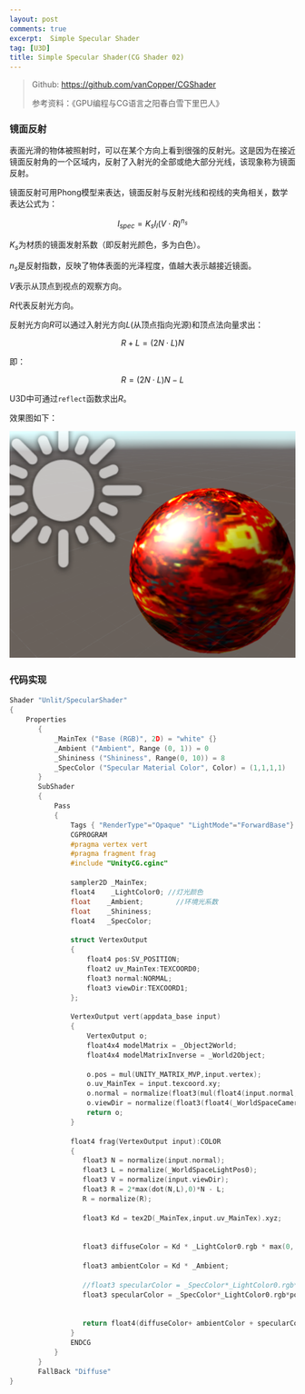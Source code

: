 ```yaml
---
layout: post
comments: true
excerpt:  Simple Specular Shader
tag: [U3D]
title: Simple Specular Shader(CG Shader 02)
---
```


> Github: https://github.com/vanCopper/CGShader
> 
> 参考资料：《GPU编程与CG语言之阳春白雪下里巴人》

### 镜面反射

表面光滑的物体被照射时，可以在某个方向上看到很强的反射光。这是因为在接近镜面反射角的一个区域内，反射了入射光的全部或绝大部分光线，该现象称为镜面反射。

镜面反射可用Phong模型来表达，镜面反射与反射光线和视线的夹角相关，数学表达公式为：

$$
I_{spec}=K_{s}I_{l}(V \cdot R)^{n_{s}}
$$

$K_{s}$为材质的镜面发射系数（即反射光颜色，多为白色）。

$n_{s}$是反射指数，反映了物体表面的光泽程度，值越大表示越接近镜面。

$V$表示从顶点到视点的观察方向。

$R$代表反射光方向。

反射光方向$R$可以通过入射光方向$L$(从顶点指向光源)和顶点法向量求出：

$$
R+L=(2N\cdot L)N
$$

即：

$$
R=(2N\cdot L)N -L
$$

U3D中可通过`reflect`函数求出$R$。

效果图如下：

![](../images/specularShader.png)

### 代码实现

``` c
Shader "Unlit/SpecularShader"
{
	Properties 
       {
           _MainTex ("Base (RGB)", 2D) = "white" {}
           _Ambient ("Ambient", Range (0, 1)) = 0
           _Shininess ("Shininess", Range(0, 10)) = 8 
           _SpecColor ("Specular Material Color", Color) = (1,1,1,1)  
       }
       SubShader 
       {
           Pass
           {
               Tags { "RenderType"="Opaque" "LightMode"="ForwardBase"}
               CGPROGRAM
               #pragma vertex vert
               #pragma fragment frag
               #include "UnityCG.cginc"

               sampler2D _MainTex;
               float4    _LightColor0; //灯光颜色
               float	_Ambient;        //环境光系数
               float	_Shininess;		
               float4	_SpecColor;

               struct VertexOutput 
               {
                   float4 pos:SV_POSITION;
                   float2 uv_MainTex:TEXCOORD0;
                   float3 normal:NORMAL;
                   float3 viewDir:TEXCOORD1;
               };

               VertexOutput vert(appdata_base input)
               {
                   VertexOutput o;
                   float4x4 modelMatrix = _Object2World;
                   float4x4 modelMatrixInverse = _World2Object;
     				
                   o.pos = mul(UNITY_MATRIX_MVP,input.vertex);
                   o.uv_MainTex = input.texcoord.xy;
                   o.normal = normalize(float3(mul(float4(input.normal, 0.0), modelMatrixInverse)));  
                   o.viewDir = normalize(float3(float4(_WorldSpaceCameraPos, 1.0)- mul(modelMatrix, input.vertex)));             
                   return o;
               }

               float4 frag(VertexOutput input):COLOR
               {
                  float3 N = normalize(input.normal);
                  float3 L = normalize(_WorldSpaceLightPos0);
                  float3 V = normalize(input.viewDir);
                  float3 R = 2*max(dot(N,L),0)*N - L;
                  R = normalize(R);

                  float3 Kd = tex2D(_MainTex,input.uv_MainTex).xyz;
               	 
               	  
               	  float3 diffuseColor = Kd * _LightColor0.rgb * max(0, dot(N, L));
               	   
               	  float3 ambientColor = Kd * _Ambient;

                  //float3 specularColor = _SpecColor*_LightColor0.rgb*pow(max(0.0, dot(reflect(-L, N),V)), _Shininess);
                  float3 specularColor = _SpecColor*_LightColor0.rgb*pow(max(dot(V,R),0), _Shininess);


                  return float4(diffuseColor+ ambientColor + specularColor,1);
               }
               ENDCG
           }
       } 
       FallBack "Diffuse"
}
```

